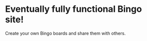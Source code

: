 # Eventually fully functional Bingo site!

Create your own Bingo boards and share them with others.
